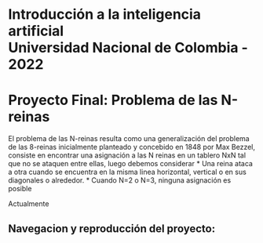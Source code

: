 # Introducción a la inteligencia artificial <br> Universidad Nacional de Colombia - 2022 
# Proyecto Final: Problema de las N-reinas
<p> El problema de las N-reinas resulta como una generalización del problema de las 8-reinas inicialmente
planteado y concebido en 1848 por Max Bezzel, consiste en encontrar una asignación a las N reinas en
un tablero NxN tal que no se ataquen entre ellas, luego debemos considerar
* Una reina ataca a otra cuando se encuentra en la misma linea horizontal, vertical o en sus diagonales o 
alrededor.
* Cuando N=2 o N=3, ninguna asignación es posible <p>
Actualmente 

## Navegacion y reproducción del proyecto:
